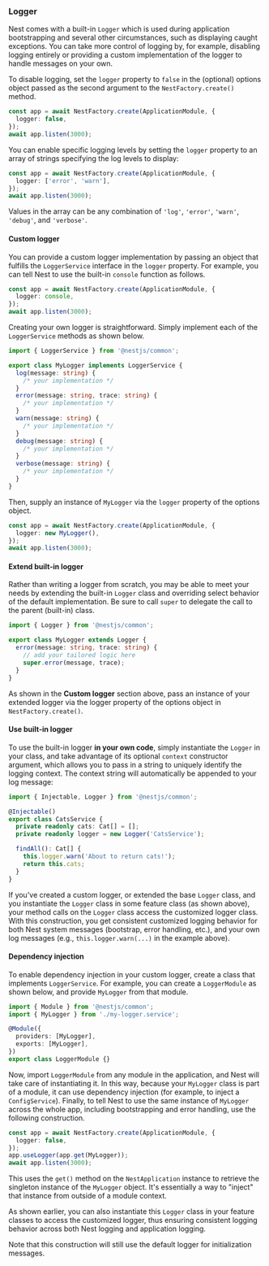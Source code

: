 ### Logger

Nest comes with a built-in `Logger` which is used during application bootstrapping and several other circumstances, such as displaying caught exceptions. You can take more control of logging by, for example, disabling logging entirely or providing a custom implementation of the logger to handle messages on your own.

To disable logging, set the `logger` property to `false` in the (optional) options object passed as the second argument to the `NestFactory.create()` method.

```typescript
const app = await NestFactory.create(ApplicationModule, {
  logger: false,
});
await app.listen(3000);
```

You can enable specific logging levels by setting the `logger` property to an array of strings specifying the log levels to display:

```typescript
const app = await NestFactory.create(ApplicationModule, {
  logger: ['error', 'warn'],
});
await app.listen(3000);
```

Values in the array can be any combination of `'log'`, `'error'`, `'warn'`, `'debug'`, and `'verbose'`.

#### Custom logger

You can provide a custom logger implementation by passing an object that fulfills the `LoggerService` interface in the `logger` property. For example, you can tell Nest to use the built-in `console` function as follows.

```typescript
const app = await NestFactory.create(ApplicationModule, {
  logger: console,
});
await app.listen(3000);
```

Creating your own logger is straightforward. Simply implement each of the `LoggerService` methods as shown below.

```typescript
import { LoggerService } from '@nestjs/common';

export class MyLogger implements LoggerService {
  log(message: string) {
    /* your implementation */
  }
  error(message: string, trace: string) {
    /* your implementation */
  }
  warn(message: string) {
    /* your implementation */
  }
  debug(message: string) {
    /* your implementation */
  }
  verbose(message: string) {
    /* your implementation */
  }
}
```

Then, supply an instance of `MyLogger` via the `logger` property of the options object.

```typescript
const app = await NestFactory.create(ApplicationModule, {
  logger: new MyLogger(),
});
await app.listen(3000);
```

#### Extend built-in logger

Rather than writing a logger from scratch, you may be able to meet your needs by extending the built-in `Logger` class and overriding select behavior of the default implementation. Be sure to call `super` to delegate the call to the parent (built-in) class.

```typescript
import { Logger } from '@nestjs/common';

export class MyLogger extends Logger {
  error(message: string, trace: string) {
    // add your tailored logic here
    super.error(message, trace);
  }
}
```

As shown in the **Custom logger** section above, pass an instance of your extended logger via the logger property of the options object in `NestFactory.create()`.

#### Use built-in logger

To use the built-in logger **in your own code**, simply instantiate the `Logger` in your class, and take advantage of its optional `context` constructor argument, which allows you to pass in a string to uniquely identify the logging context. The context string will automatically be appended to your log message:

```typescript
import { Injectable, Logger } from '@nestjs/common';

@Injectable()
export class CatsService {
  private readonly cats: Cat[] = [];
  private readonly logger = new Logger('CatsService');

  findAll(): Cat[] {
    this.logger.warn('About to return cats!');
    return this.cats;
  }
}
```

If you've created a custom logger, or extended the base `Logger` class, and you instantiate the `Logger` class in some feature class (as shown above), your method calls on the `Logger` class access the customized logger class. With this construction, you get consistent customized logging behavior for both Nest system messages (bootstrap, error handling, etc.), and your own log messages (e.g., `this.logger.warn(...)` in the example above).

#### Dependency injection

To enable dependency injection in your custom logger, create a class that implements `LoggerService`. For example, you can create a `LoggerModule` as shown below, and provide `MyLogger` from that module.

```typescript
import { Module } from '@nestjs/common';
import { MyLogger } from './my-logger.service';

@Module({
  providers: [MyLogger],
  exports: [MyLogger],
})
export class LoggerModule {}
```

Now, import `LoggerModule` from any module in the application, and Nest will take care of instantiating it. In this way, because your `MyLogger` class is part of a module, it can use dependency injection (for example, to inject a `ConfigService`). Finally, to tell Nest to use the same instance of `MyLogger` across the whole app, including bootstrapping and error handling, use the following construction.

```typescript
const app = await NestFactory.create(ApplicationModule, {
  logger: false,
});
app.useLogger(app.get(MyLogger));
await app.listen(3000);
```

This uses the `get()` method on the `NestApplication` instance to retrieve the singleton instance of the `MyLogger` object. It's essentially a way to "inject" that instance from outside of a module context.

As shown earlier, you can also instantiate this `Logger` class in your feature classes to access the customized logger, thus ensuring consistent logging behavior across both Nest logging and application logging.

Note that this construction will still use the default logger for initialization messages.

